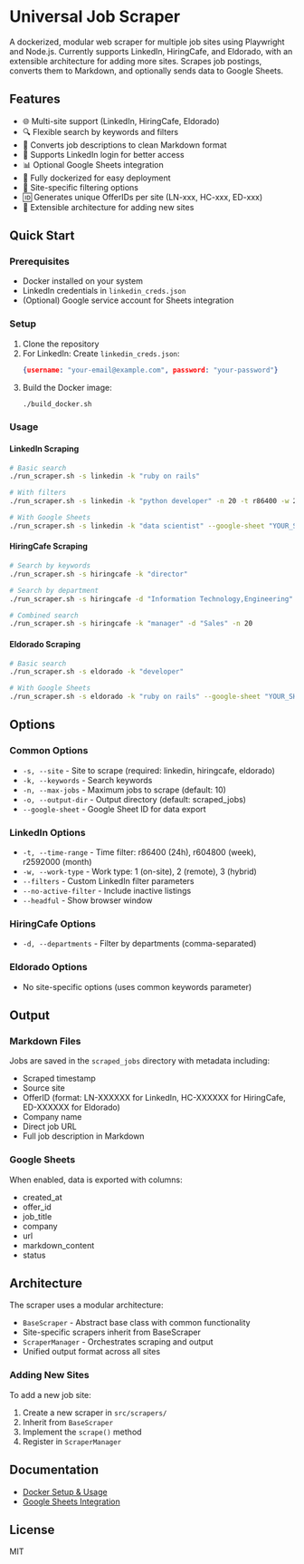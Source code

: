# Universal Job Scraper

A dockerized, modular web scraper for multiple job sites using Playwright and Node.js. Currently supports LinkedIn, HiringCafe, and Eldorado, with an extensible architecture for adding more sites. Scrapes job postings, converts them to Markdown, and optionally sends data to Google Sheets.

## Features

- 🌐 Multi-site support (LinkedIn, HiringCafe, Eldorado)
- 🔍 Flexible search by keywords and filters
- 📝 Converts job descriptions to clean Markdown format
- 🔐 Supports LinkedIn login for better access
- 📊 Optional Google Sheets integration
- 🐳 Fully dockerized for easy deployment
- 🎯 Site-specific filtering options
- 🆔 Generates unique OfferIDs per site (LN-xxx, HC-xxx, ED-xxx)
- 🔌 Extensible architecture for adding new sites

## Quick Start

### Prerequisites

- Docker installed on your system
- LinkedIn credentials in `linkedin_creds.json`
- (Optional) Google service account for Sheets integration

### Setup

1. Clone the repository
2. For LinkedIn: Create `linkedin_creds.json`:
   ```json
   {username: "your-email@example.com", password: "your-password"}
   ```
3. Build the Docker image:
   ```bash
   ./build_docker.sh
   ```

### Usage

#### LinkedIn Scraping
```bash
# Basic search
./run_scraper.sh -s linkedin -k "ruby on rails"

# With filters
./run_scraper.sh -s linkedin -k "python developer" -n 20 -t r86400 -w 2

# With Google Sheets
./run_scraper.sh -s linkedin -k "data scientist" --google-sheet "YOUR_SHEET_ID"
```

#### HiringCafe Scraping
```bash
# Search by keywords
./run_scraper.sh -s hiringcafe -k "director"

# Search by department
./run_scraper.sh -s hiringcafe -d "Information Technology,Engineering"

# Combined search
./run_scraper.sh -s hiringcafe -k "manager" -d "Sales" -n 20
```

#### Eldorado Scraping
```bash
# Basic search
./run_scraper.sh -s eldorado -k "developer"

# With Google Sheets
./run_scraper.sh -s eldorado -k "ruby on rails" --google-sheet "YOUR_SHEET_ID"
```

## Options

### Common Options
- `-s, --site` - Site to scrape (required: linkedin, hiringcafe, eldorado)
- `-k, --keywords` - Search keywords
- `-n, --max-jobs` - Maximum jobs to scrape (default: 10)
- `-o, --output-dir` - Output directory (default: scraped_jobs)
- `--google-sheet` - Google Sheet ID for data export

### LinkedIn Options
- `-t, --time-range` - Time filter: r86400 (24h), r604800 (week), r2592000 (month)
- `-w, --work-type` - Work type: 1 (on-site), 2 (remote), 3 (hybrid)
- `--filters` - Custom LinkedIn filter parameters
- `--no-active-filter` - Include inactive listings
- `--headful` - Show browser window

### HiringCafe Options
- `-d, --departments` - Filter by departments (comma-separated)

### Eldorado Options
- No site-specific options (uses common keywords parameter)

## Output

### Markdown Files

Jobs are saved in the `scraped_jobs` directory with metadata including:
- Scraped timestamp
- Source site
- OfferID (format: LN-XXXXXX for LinkedIn, HC-XXXXXX for HiringCafe, ED-XXXXXX for Eldorado)
- Company name
- Direct job URL
- Full job description in Markdown

### Google Sheets

When enabled, data is exported with columns:
- created_at
- offer_id
- job_title
- company
- url
- markdown_content
- status

## Architecture

The scraper uses a modular architecture:
- `BaseScraper` - Abstract base class with common functionality
- Site-specific scrapers inherit from BaseScraper
- `ScraperManager` - Orchestrates scraping and output
- Unified output format across all sites

### Adding New Sites

To add a new job site:
1. Create a new scraper in `src/scrapers/`
2. Inherit from `BaseScraper`
3. Implement the `scrape()` method
4. Register in `ScraperManager`

## Documentation

- [Docker Setup & Usage](README_DOCKER.md)
- [Google Sheets Integration](GOOGLE_SHEETS_SETUP.md)

## License

MIT